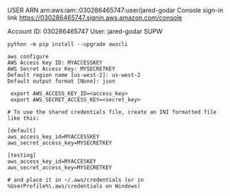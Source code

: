 USER ARN arn:aws:iam::030286465747:user/jared-godar
Console sign-in link https://030286465747.signin.aws.amazon.com/console

Account ID: 030286465747
User: jared-godar
SUPW

```text
python -m pip install --upgrade awscli

aws configure
AWS Access Key ID: MYACCESSKEY
AWS Secret Access Key: MYSECRETKEY
Default region name [us-west-2]: us-west-2
Default output format [None]: json

 export AWS_ACCESS_KEY_ID=<access_key>
 export AWS_SECRET_ACCESS_KEY=<secret_key>

# To use the shared credentials file, create an INI formatted file like this:

[default]
aws_access_key_id=MYACCESSKEY
aws_secret_access_key=MYSECRETKEY

[testing]
aws_access_key_id=MYACCESKEY
aws_secret_access_key=MYSECRETKEY

# and place it in ~/.aws/credentials (or in %UserProfile%\.aws/credentials on Windows)